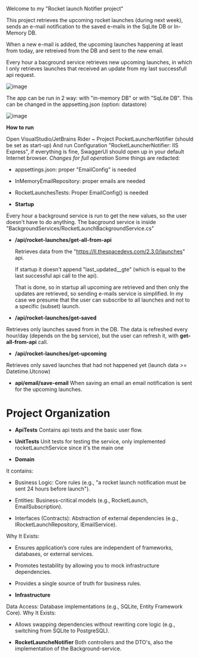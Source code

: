 Welcome to my "Rocket launch Notifier project"


This project retrieves the upcoming rocket launches (during next week), sends an e-mail notification to the saved e-mails in the SqLite DB or In-Memory DB.

When a new e-mail is added, the upcoming launches happening at least from today, are retreived from the DB and sent to the new email.

Every hour a bacground service retrieves new upcoming launches, in which I only retrieves launches that received an update from my last successfull api request.


![image](https://github.com/user-attachments/assets/dc219ccf-639c-49bd-8831-c2f9e4b8c293)

The app can be run in 2 way: with "in-memory DB" or with "SqLite DB".
This can be changed in the appsetting.json (option: datastore)

![image](https://github.com/user-attachments/assets/e2974e06-b7ca-4607-b7fc-0a0ccd8aec39)


**How to run**

Open VisualStudio/JetBrains Rider ~ Project PocketLauncherNotifier (should be set as start-up) And run Configuration "RocketLauncherNotifier: IIS Express", if everything is fine, SwaggerUI should open up in your default Internet browser.
*Changes for full operation*
Some things are redacted:
* appsettings.json: proper "EmailConfig" is needed
* InMemoryEmailRepository: proper emails are needed
* RocketLaunchesTests: Proper EmailConfig() is needed


* **Startup**

Every hour a background service is run to get the new values, so the user doesn't have to do anything.
The bacground service is inside "BackgroundServices/RocketLaunchBackgroundService.cs"

* **/api/rocket-launches/get-all-from-api**

  Retrieves data from the "https://ll.thespacedevs.com/2.3.0/launches" api.
  
  If startup it doesn't append "last_updated__gte" (which is equal to the last successful api call to the api).
  
  That is done, so in startup all upcoming are retrieved and then only the updates are retrieved, so sending e-mails service is simplified.
  In my case we presume that the user can subscribe to all launches and not to a specific (subset) launch.
  
* **/api/rocket-launches/get-saved**

Retrieves only launches saved from in the DB. The data is refreshed every hour/day (depends on the bg service), but the user can refresh it, with **get-all-from-api** call.

* **/api/rocket-launches/get-upcoming**

Retrieves only saved launches that had not happened yet (launch data >= Datetime.Utcnow)

* **api/email/save-email**
When saving an email an email notification is sent for the upcoming launches.

# Project Organization

* **ApiTests**
Contains api tests and the basic user flow.
  
* **UnitTests**
Unit tests for testing the service, only implemented rocketLaunchService since it's the main one
  
* **Domain**
  
It contains:
* Business Logic: Core rules (e.g., "a rocket launch notification must be sent 24 hours before launch").

* Entities: Business-critical models (e.g., RocketLaunch, EmailSubscription).

* Interfaces (Contracts): Abstraction of external dependencies (e.g., IRocketLaunchRepository, IEmailService).

Why It Exists:
* Ensures application’s core rules are independent of frameworks, databases, or external services.
* Promotes testability by allowing you to mock infrastructure dependencies.
* Provides a single source of truth for business rules.
  
* **Infrastructure**

Data Access: Database implementations (e.g., SQLite, Entity Framework Core).
Why It Exists:
* Allows swapping dependencies without rewriting core logic (e.g., switching from SQLite to PostgreSQL).
  
* **RocketLauncheNotifier**
Both controllers and the DTO's, also the implementation of the Background-service.


